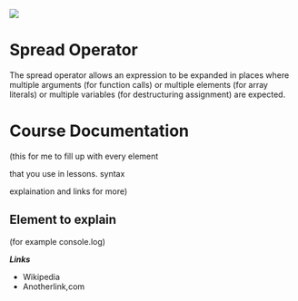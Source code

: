 ![](http://i.imgur.com/BgUMUGU.png)    
 
# Spread Operator

The spread operator allows an expression to be expanded in places where multiple arguments (for function calls) or
multiple elements (for array literals) or multiple variables (for destructuring assignment) are expected.  
  
# Course Documentation

(this for me to fill up with every element 

that you use in lessons. syntax 

explaination and links for more)  

## Element to explain

(for example console.log)

***Links***  
 - Wikipedia  
 - Anotherlink,com